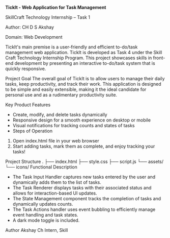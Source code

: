 **TickIt - Web Application for Task Management**


SkillCraft Technology Internship – Task 1

Author: CH D S Akshay

Domain: Web Development


TickIt's main premise is a user-friendly and efficient to-do/task management web application. TickIt is developed as Task 4 under the Skill Craft Technology Internship Program. This project showcases skills in front-end development by presenting an interactive to-do/task system that is quickly responsive.

Project Goal
The overall goal of TickIt is to allow users to manage their daily tasks, keep productivity, and track their work. This application is designed to be simple and easily extensible, making it the ideal candidate for personal use and as a rudimentary productivity suite.

Key Product Features
- Create, modify, and delete tasks dynamically
- Responsive design for a smooth experience on desktop or mobile
- Visual notifications for tracking counts and states of tasks
- Steps of Operation
1. Open index.html file in your web browser
2. Start adding tasks, mark them as complete, and enjoy tracking your tasks!

Project Structure
.
├── index.html
├── style.css
├── script.js
└── assets/
    └── icons/
Functional Description
- The Task Input Handler captures new tasks entered by the user and dynamically adds them to the list of tasks.
- The Task Renderer displays tasks with their associated status and allows for interaction-based UI updates.
- The State Management component tracks the completion of tasks and dynamically updates counts.
- The Task Actions handler uses event bubbling to efficiently manage event handling and task states.
- A dark mode toggle is included.

Author
Akshay Ch
Intern, Skill
